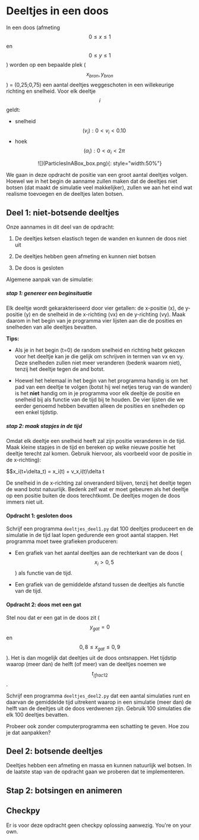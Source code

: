 # Deeltjes in een doos

In een doos (afmeting $$0 \leq x \leq 1$$ en $$0 \leq y \leq 1$$) worden op een bepaalde plek ($$x_{bron}, y_{bron}$$) = (0,25;0,75) een aantal deeltjes weggeschoten in een willekeurige richting en snelheid. Voor elk deeltje $$i$$ geldt:

   - snelheid $$(v_{i}): 0 < v_{i} < 0.10$$
   - hoek $$(\alpha_{i}): 0 < \alpha_{i} < 2\pi$$
   
<p align="center">
![](ParticlesInABox_box.png){: style="width:50%"}
</p>

We gaan in deze opdracht de positie van een groot aantal deeltjes volgen. Hoewel we in het begin de aanname zullen maken dat de deeltjes niet botsen (dat maakt de simulatie veel  makkelijker), zullen we aan het eind wat realisme toevoegen en de deeltjes laten botsen.

## Deel 1: niet-botsende deeltjes

Onze aannames in dit deel van de opdracht:

   1.  De deeltjes ketsen elastisch tegen de wanden en kunnen de doos niet uit

   2.  De deeltjes hebben geen afmeting en kunnen niet botsen

   3.  De doos is gesloten
   
Algemene aanpak van de simulatie:

##### stap 1: genereer een beginsituatie
  
  Elk deeltje wordt gekarakteriseerd door vier getallen: de x-positie (x), de y-positie (y) en de snelheid in de x-richting (vx) en de y-richting (vy). Maak daarom in het begin van je programma vier lijsten aan die de posities en snelheden van alle deeltjes bevatten.
  
**Tips:**

   - Als je in het begin (t=0) de random snelheid en richting hebt gekozen voor het deeltje kan je die gelijk om schrijven in termen van vx en vy. Deze snelheden zullen niet meer veranderen (bedenk waarom niet), tenzij het deeltje tegen de and botst.

   - Hoewel het helemaal in het begin van het programma handig is om het pad van een deeltje te volgen (botst hij wel netjes terug van de wanden) is het **niet** handig om in je programma voor elk deeltje de positie en snelheid bij als functie van de tijd bij te houden. De vier lijsten die we eerder genoemd hebben bevatten alleen de posities en snelheden op een enkel tijdstip. 

##### stap 2: maak stapjes in de tijd

Omdat elk deeltje een snelheid heeft zal zijn positie veranderen in de tijd. Maak kleine stapjes in de tijd en bereken op welke nieuwe positie het deeltje terecht zal komen. Gebruik hiervoor, als voorbeeld voor de positie in de x-richting): 

  $$x_i(t+\delta_t) = x_i(t) + v_x,i(t)\delta t  

De snelheid in de x-richting zal onveranderd blijven, tenzij het deeltje tegen de wand botst natuurlijk. Bedenk zelf wat er moet gebeuren als het deeltje op een positie buiten de doos terechtkomt. De deeltjes mogen de doos immers niet uit.


#### Opdracht 1: gesloten doos

Schrijf een programma `deeltjes_deel1.py` dat 100 deeltjes produceert en de simulatie in de tijd laat lopen gedurende een groot aantal stappen. Het programma moet twee grafieken produceren:
 
   - Een grafiek van het aantal deeltjes aan de rechterkant van de doos ($$x_i > 0,5$$) als functie van de tijd.

   - Een grafiek van de gemiddelde afstand tussen de deeltjes als functie van de tijd.

#### Opdracht 2: doos met een gat

Stel nou dat er een gat in de doos zit ($$y_{gat} = 0$$ en $$0,8 \leq x_{gat} \leq 0,9$$). Het is dan mogelijk dat deeltjes uit de doos ontsnappen. Het tijdstip waarop (meer dan) de helft (of meer) van de deeltjes noemen we $$t_{/frac{1}{2}}$$.

Schrijf een programma `deeltjes_deel2.py` dat een aantal simulaties runt en daarvan de  gemiddelde tijd uitrekent waarop in een simulatie (meer dan) de helft van de deeltjes uit de doos verdwenen zijn. Gebruik 100 simulaties die elk 100 deeltjes bevatten.

Probeer ook zonder computerprogramma een schatting te geven. Hoe zou je dat aanpakken?


## Deel 2: botsende deeltjes

Deeltjes hebben een afmeting en massa en kunnen natuurlijk wel botsen. In de laatste stap van de opdracht gaan we proberen dat te implementeren.

## Stap 2: botsingen en animeren


## Checkpy

Er is voor deze opdracht geen checkpy oplossing aanwezig. You're on your own.
